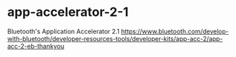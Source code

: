 # app-accelerator-2-1
Bluetooth's Application Accelerator 2.1
https://www.bluetooth.com/develop-with-bluetooth/developer-resources-tools/developer-kits/app-acc-2/app-acc-2-eb-thankyou
